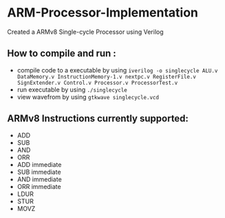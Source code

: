 # ARM-Processor-Implementation
Created a ARMv8 Single-cycle Processor using Verilog 


## How to compile and run :
- compile code to a executable by using `iverilog -o singlecycle ALU.v DataMemory.v InstructionMemory-1.v nextpc.v RegisterFile.v SignExtender.v Control.v Processor.v ProcessorTest.v`
- run executable by using `./singlecycle`
- view wavefrom by using `gtkwave singlecycle.vcd`

## ARMv8 Instructions currently supported: 
- ADD 
- SUB
- AND
- ORR
- ADD immediate
- SUB immediate
- AND immediate
- ORR immediate
- LDUR
- STUR
- MOVZ
